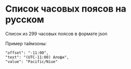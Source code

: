# Список часовых поясов на русском

Список из 299 часовых поясов в формате json 

Пример таймзоны:
```
"offset": "-11:00",
"text": "(UTC-11:00) Алофи",
"value": "Pacific/Niue"
```